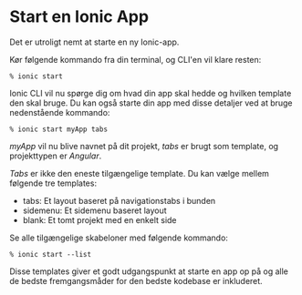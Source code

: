 # Start en Ionic App
Det er utroligt nemt at starte en ny Ionic-app. 

Kør følgende kommando fra din terminal, og CLI'en vil klare resten:

```
% ionic start
```
Ionic CLI vil nu spørge dig om hvad din app skal hedde og hvilken template den skal bruge. Du kan også starte din app med disse detaljer ved at bruge nedenstående kommando:
```
% ionic start myApp tabs
```
*myApp* vil nu blive navnet på dit projekt, *tabs* er brugt som template, og projekttypen er *Angular*.

*Tabs* er ikke den eneste tilgængelige template. Du kan vælge mellem følgende tre templates:

- tabs: Et layout baseret på navigationstabs i bunden
- sidemenu: Et sidemenu baseret layout
- blank: Et tomt projekt med en enkelt side

Se alle tilgængelige skabeloner med følgende kommando:
```
% ionic start --list
```
Disse templates giver et godt udgangspunkt at starte en app op på og alle de bedste fremgangsmåder for den bedste kodebase er inkluderet.